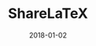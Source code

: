 ---
layout: site
title: "ShareLaTeX"
date: 2018-01-02
categories: [community]
version: 1.6.4
major: 1
minor: 6
patch: 4
slug: sharelatex
link: https://www.sharelatex.com/
permalink: /sites/:slug
---